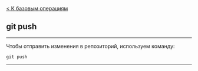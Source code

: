 [< К базовым операциям](./operations.md)

## git push

---

Чтобы отправить изменения в репозиторий, используем команду:

```bash=
git push
```

---